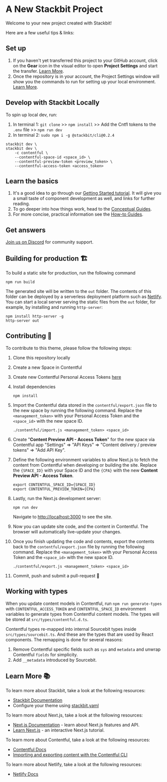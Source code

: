 # A New Stackbit Project

Welcome to your new project created with Stackbit!

Here are a few useful tips & links:

## Set up

1. If you haven't yet transferred this project to your GitHub account, click on the **Gear** icon in the visual editor to open **Project Settings** and start the transfer. [Learn More](https://docs.stackbit.com/how-to-guides/transfer-repo/).
1. Once the repository is in your account, the Project Settings window will show you the commands to run for setting up your local environment. [Learn More](https://docs.stackbit.com/how-to-guides/local-development/).

## Develop with Stackbit Locally
To spin up local dev, run:
1. In terminal 1: `git clone` >> `npm install` >> Add the Cntfl tokens to the `.env` file >> `npm run dev`
2. In terminal 2: `sudo npm i -g @stackbit/cli@0.2.4`
``` 
stackbit dev \
stackbit dev \
    -c contentful \
    --contentful-space-id <space_id> \
    --contentful-preview-token <preview_token> \
    --contentful-access-token <access_token>
```

## Learn the basics

1. It's a good idea to go through our [Getting Started tutorial](https://docs.stackbit.com/getting-started/). It will give you a small taste of component development as well, and links for further reading.
1. To go deeper into how things work, head to the [Conceptual Guides](https://docs.stackbit.com/conceptual-guides/).
1. For more concise, practical information see the [How-to Guides](https://docs.stackbit.com/how-to-guides/).

## Get answers

[Join us on Discord](https://discord.gg/HUNhjVkznH) for community support.

## Building for production 🏗

To build a static site for production, run the following command

```shell
npm run build
```

The generated site will be written to the `out` folder. The contents of this folder can be deployed by a serverless deployment platform such as [Netlify](https://www.netlify.com). You can start a local server serving the static files from the `out` folder, for example, by installing and running `http-server`:

```shell
npm install http-server -g
http-server out
```

## Contributing 🙏

To contribute to this theme, please follow the following steps:

1. Clone this repository locally

2. Create a new Space in Contentful

3. Create new Contentful Personal Access Tokens [here](https://app.contentful.com/account/profile/cma_tokens/)

4. Install dependencies

   ```shell
   npm install
   ```

5. Import the Contentful data stored in the `contentful/export.json` file to the new space by running the following command. Replace the `<management_token>` with your Personal Access Token and the `<space_id>` with the new space ID.

   ```shell
   ./contentful/import.js <management_token> <space_id>
   ```

6. Create "**Content Preview API - Access Token**" for the new space via Contentful app "Settings" => "API Keys" => "Content delivery / preview tokens" => "Add API Key".

7. Define the following environment variables to allow Next.js to fetch the content from Contentful when developing or building the site. Replace the `{SPACE_ID}` with your Space ID and the `{CPA}` with the new **Content Preview API - Access Token**.

   ```shell
   export CONTENTFUL_SPACE_ID={SPACE_ID}
   export CONTENTFUL_PREVIEW_TOKEN={CPA}
   ```

8. Lastly, run the Next.js development server:

   ```shell
   npm run dev
   ```

   Navigate to [http://localhost:3000](http://localhost:3000) to see the site.

9. Now you can update site code, and the content in Contentful. The browser will automatically live-update your changes.

10. Once you finish updating the code and contents, export the contents back to the `contentful/export.json` file by running the following command. Replace the `<management_token>` with your Personal Access Token and the `<space_id>` with the new space ID.

    ```shell
    ./contentful/export.js <management_token> <space_id>
    ```

11. Commit, push and submit a pull-request 🎉

## Working with types

When you update content models in Contentful, run `npm run generate-types` with `CONTENTFUL_ACCESS_TOKEN` and `CONTENTFUL_SPACE_ID` environment variables to generate types from Contentful content models. The types will be stored at `src/types/contentful.d.ts`.

Contentful types re-mapped into internal Sourcebit types inside `src/types/sourcebit.ts`. And these are the types that are used by React components. The remapping is done for several reasons:

1. Remove Contentful specific fields such as `sys` and `metadata` and unwrap Contentful `fields` for simplicity.
2. Add `__metadata` introduced by Sourcebit.

## Learn More 📚

To learn more about Stackbit, take a look at the following resources:

- [Stackbit Documentation](https://docs.stackbit.com)
- Configure your theme using [stackbit.yaml](https://docs.stackbit.com/reference/stackbit-yaml/)

To learn more about Next.js, take a look at the following resources:

- [Next.js Documentation](https://nextjs.org/docs) - learn about Next.js features and API.
- [Learn Next.js](https://nextjs.org/learn) - an interactive Next.js tutorial.

To learn more about Contentful, take a look at the following resources:

- [Contentful Docs](https://www.contentful.com/developers/docs/)
- [Importing and exporting content with the Contentful CLI](https://www.contentful.com/developers/docs/tutorials/cli/import-and-export/)

To learn more about Netlify, take a look at the following resources:

- [Netlify Docs](https://docs.netlify.com/)
